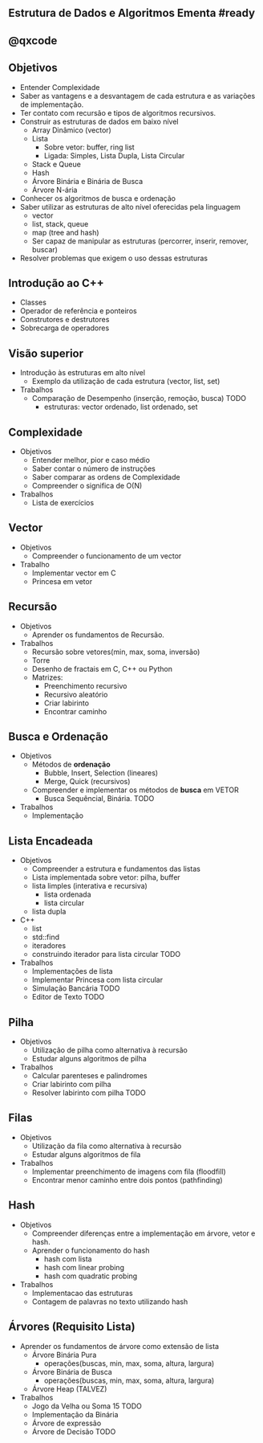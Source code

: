 ## Estrutura de Dados e Algoritmos Ementa     #ready
## @qxcode

## Objetivos
- Entender Complexidade
- Saber as vantagens e a desvantagem de cada estrutura e as variações de implementação.
- Ter contato com recursão e tipos de algoritmos recursivos.
- Construir as estruturas de dados em baixo nível
    - Array Dinâmico (vector)
    - Lista
        - Sobre vetor: buffer, ring list
        - Ligada: Simples, Lista Dupla, Lista Circular
    - Stack e Queue
    - Hash
    - Árvore Binária e Binária de Busca
    - Árvore N-ária
- Conhecer os algoritmos de busca e ordenação
- Saber utilizar as estruturas de alto nível oferecidas pela linguagem
    - vector
    - list, stack, queue
    - map (tree and hash)
    - Ser capaz de manipular as estruturas (percorrer, inserir, remover, buscar)
- Resolver problemas que exigem o uso dessas estruturas

## Introdução ao C++
- Classes
- Operador de referência e ponteiros
- Construtores e destrutores
- Sobrecarga de operadores

## Visão superior
- Introdução às estruturas em alto nível
    - Exemplo da utilização de cada estrutura (vector, list, set)
- Trabalhos
    - Comparação de Desempenho (inserção, remoção, busca) TODO
        - estruturas: vector ordenado, list ordenado, set

## Complexidade
- Objetivos
    - Entender melhor, pior e caso médio
    - Saber contar o número de instruções
    - Saber comparar as ordens de Complexidade
    - Compreender o significa de O(N)
- Trabalhos
    - Lista de exercícios

## Vector
- Objetivos
    - Compreender o funcionamento de um vector
- Trabalho
    - Implementar vector em C 
    - Princesa em vetor

## Recursão
- Objetivos
    - Aprender os fundamentos de Recursão.
- Trabalhos
    - Recursão sobre vetores(min, max, soma, inversão)
    - Torre
    - Desenho de fractais em C, C++ ou Python
    - Matrizes:
        - Preenchimento recursivo
        - Recursivo aleatório
        - Criar labirinto
        - Encontrar caminho

## Busca e Ordenação
- Objetivos
    - Métodos de **ordenação**
        - Bubble, Insert, Selection (lineares)
        - Merge, Quick (recursivos)
    - Compreender e implementar os métodos de **busca** em VETOR
        - Busca Sequêncial, Binária. TODO
- Trabalhos
    - Implementação

## Lista Encadeada
- Objetivos
    - Compreender a estrutura e fundamentos das listas
    - Lista implementada sobre vetor: pilha, buffer
    - lista limples (interativa e recursiva)
        - lista ordenada
        - lista circular
    - lista dupla
- C++
    - list
    - std::find
    - iteradores
    - construindo iterador para lista circular TODO
- Trabalhos
    - Implementações de lista
    - Implementar Princesa com lista circular
    - Simulação Bancária TODO
    - Editor de Texto TODO

## Pilha
- Objetivos
    - Utilização de pilha como alternativa à recursão
    - Estudar alguns algoritmos de pilha
- Trabalhos
    - Calcular parenteses e palindromes
    - Criar labirinto com pilha
    - Resolver labirinto com pilha TODO

## Filas
- Objetivos
    - Utilização da fila como alternativa à recursão
    - Estudar alguns algoritmos de fila
- Trabalhos
    - Implementar preenchimento de imagens com fila (floodfill)
    - Encontrar menor caminho entre dois pontos (pathfinding)

## Hash
- Objetivos
    - Compreender diferenças entre a implementação em árvore, vetor e hash.
    - Aprender o funcionamento do hash
        - hash com lista
        - hash com linear probing
        - hash com quadratic probing
- Trabalhos
    - Implementacao das estruturas
    - Contagem de palavras no texto utilizando hash

## Árvores (Requisito Lista)
- Aprender os fundamentos de árvore como extensão de lista
    - Árvore Binária Pura
        - operações(buscas, min, max, soma, altura, largura)
    - Árvore Binária de Busca
        - operações(buscas, min, max, soma, altura, largura)
    - Árvore Heap (TALVEZ)
- Trabalhos 
    - Jogo da Velha ou Soma 15 TODO
    - Implementação da Binária
    - Árvore de expressão
    - Árvore de Decisão TODO
